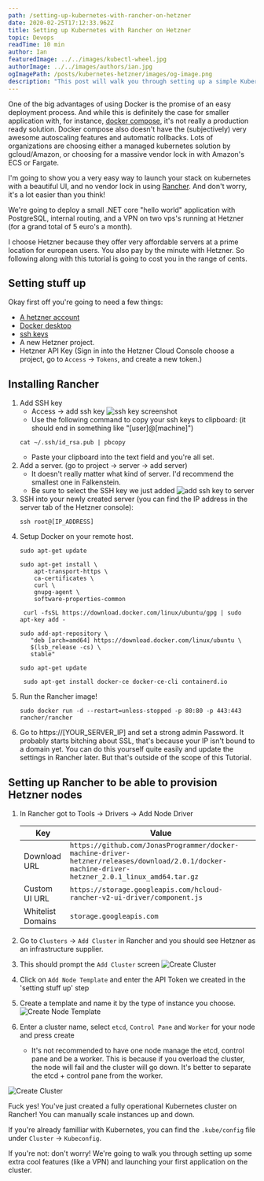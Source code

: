 ```yaml
---
path: /setting-up-kubernetes-with-rancher-on-hetzner
date: 2020-02-25T17:12:33.962Z
title: Setting up Kubernetes with Rancher on Hetzner
topic: Devops
readTime: 10 min
author: Ian
featuredImage: ../../images/kubectl-wheel.jpg
authorImage: ../../images/authors/ian.jpg
ogImagePath: /posts/kubernetes-hetzner/images/og-image.png
description: "This post will walk you through setting up a simple Kubernetes cluster on Hetzner Cloud with Rancher."
---
```

One of the big advantages of using Docker is the promise of an easy deployment process. And while this is definitely
 the case for smaller application with, for instance, [docker compose](), it's not really a production ready solution.
 Docker compose also doesn't have the (subjectively) very awesome autoscaling features and automatic rollbacks.
 Lots of organizations are choosing either a managed kubernetes solution by gcloud/Amazon, or choosing for a massive 
 vendor lock in with Amazon's ECS or Fargate. 

I'm going to show you a very easy way to launch your stack on kubernetes with a beautiful UI, and no vendor lock in 
using [Rancher](). And don't worry, it's a lot easier than you think!

We're going to deploy a small .NET core "hello world" application with PostgreSQL, internal routing, and a VPN on two 
vps's running at Hetzner (for a grand total of 5 euro's a month). 

I choose Hetzner because they offer very affordable servers at a prime location for european users. 
You also pay by the minute with Hetzner. So following along with this tutorial is going to cost you in the range of cents.

## Setting stuff up
Okay first off you're going to need a few things:

* [A hetzner account](https://accounts.hetzner.com/signUp)
* [Docker desktop](https://docs.docker.com/docker-for-mac/)
* [ssh keys](https://www.digitalocean.com/docs/droplets/how-to/add-ssh-keys/create-with-openssh/)
* A new Hetzner project.
* Hetzner API Key (Sign in into the Hetzner Cloud Console choose a project, go to `Access` → `Tokens`, and create a new token.)

## Installing Rancher

1. Add SSH key 
    * Access → add ssh key
    ![ssh key screenshot](/posts/kubernetes-hetzner/images/create-ssh-key.png "Screenshot ssh key")
    * Use the following command to copy your ssh keys to clipboard: (it should end in something like "[user]@[machine]")
    ```shell script
    cat ~/.ssh/id_rsa.pub | pbcopy
   ```
   * Paste your clipboard into the text field and you're all set.
2. Add a server. (go to project → server → add server)
    * It doesn't really matter what kind of server. I'd recommend the smallest one in Falkenstein. 
    * Be sure to select the SSH key we just added 
    ![add ssh key to server](/posts/kubernetes-hetzner/images/add-ssh-key-to-server.png "Add ssh key to server")
3. SSH into your newly created server (you can find the IP address in the server tab of the Hetzner console):
      ```shell script
    ssh root@[IP_ADDRESS]
    ```
4. Setup Docker on your remote host. 
    ```shell script
    sudo apt-get update
    ```
   ```shell script
   sudo apt-get install \
       apt-transport-https \
       ca-certificates \
       curl \
       gnupg-agent \
       software-properties-common
   ```
   ```shell script
    curl -fsSL https://download.docker.com/linux/ubuntu/gpg | sudo apt-key add -
   ```
   ```shell script
   sudo add-apt-repository \
      "deb [arch=amd64] https://download.docker.com/linux/ubuntu \
      $(lsb_release -cs) \
      stable"
   ```
   ```shell script
   sudo apt-get update
   ```
   ```shell script
    sudo apt-get install docker-ce docker-ce-cli containerd.io
    ```
5. Run the Rancher image!
    ```shell script
    sudo docker run -d --restart=unless-stopped -p 80:80 -p 443:443 rancher/rancher
    ```
6. Go to https://[YOUR_SERVER_IP] and set a strong admin Password. It probably starts bitching about SSL, 
that's because your IP isn't bound to a domain yet. You can do this yourself quite easily and update the 
settings in Rancher later. But that's outside of the scope of this Tutorial.

## Setting up Rancher to be able to provision Hetzner nodes
1. In Rancher got to Tools → Drivers → Add Node Driver
    
    | Key        | Value |
    | ------------- |-------------|
    | Download URL   | ```https://github.com/JonasProgrammer/docker-machine-driver-hetzner/releases/download/2.0.1/docker-machine-driver-hetzner_2.0.1_linux_amd64.tar.gz``` |
    |Custom UI URL      | ```https://storage.googleapis.com/hcloud-rancher-v2-ui-driver/component.js``` |
    | Whitelist Domains|```storage.googleapis.com```  |
    
2. Go to `Clusters` → `Add Cluster` in Rancher and you should see Hetzner as an infrastructure supplier.
3. This should prompt the `Add Cluster` screen
    ![Create Cluster](/posts/kubernetes-hetzner/images/rancher-create-cluster.png "Create Cluster")
4. Click on `Add Node Template` and enter the API Token we created in the 'setting stuff up' step
5. Create a template and name it by the type of instance you choose.
    ![Create Node Template](/posts/kubernetes-hetzner/images/create-node-template.png "Create Node Template")
6. Enter a cluster name, select `etcd`, `Control Pane` and `Worker` for your node and press create
    * It's not recommended to have one node manage the etcd, control pane and be a worker. This is because if you 
     overload the cluster, the node will fail and the cluster will go down. It's better to separate the etcd + control pane 
     from the worker.

 ![Create Cluster](/posts/kubernetes-hetzner/images/create-cluster.png "Create Node Template")
 
Fuck yes! You've just created a fully operational Kubernetes cluster on Rancher! You can manually scale instances 
up and down. 

If you're already familliar with Kubernetes, you can find the `.kube/config` file under `Cluster` → `Kubeconfig`. 

If you're not: don't worry! We're going to walk you through setting up some extra cool features (like a VPN) and
 launching your first application on the cluster. 
 